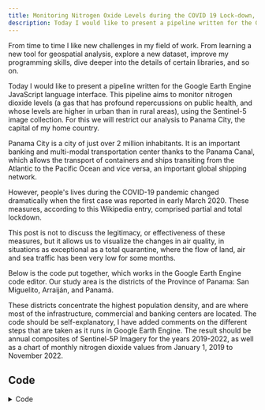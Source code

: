 ```yaml
---
title: Monitoring Nitrogen Oxide Levels during the COVID 19 Lock-down, Panama City
description: Today I would like to present a pipeline written for the Google Earth Engine JavaScript language interface. This pipeline aims to monitor nitrogen dioxide levels (a gas that has profound repercussions on public health, and whose levels are higher in urban than in rural areas), using the Sentinel-5 image collection. For this we will restrict our analysis to Panama City, the capital of my home country...
---
```


From time to time I like new challenges in my field of work. From learning a new tool for geospatial analysis, explore a new dataset, improve my programming skills, dive deeper into the details of certain libraries, and so on.

Today I would like to present a pipeline written for the Google Earth Engine JavaScript language interface. This pipeline aims to monitor nitrogen dioxide levels (a gas that has profound repercussions on public health, and whose levels are higher in urban than in rural areas), using the Sentinel-5 image collection. For this we will restrict our analysis to Panama City, the capital of my home country.

Panama City is a city of just over 2 million inhabitants. It is an important banking and multi-modal transportation center thanks to the Panama Canal, which allows the transport of containers and ships transiting from the Atlantic to the Pacific Ocean and vice versa, an important global shipping network.

However, people's lives during the COVID-19 pandemic changed dramatically when the first case was reported in early March 2020. These measures, according to this Wikipedia entry, comprised partial and total lockdown. 

This post is not to discuss the legitimacy, or effectiveness of these measures, but it allows us to visualize the changes in air quality, in situations as exceptional as a total quarantine, where the flow of land, air and sea traffic has been very low for some months.

Below is the code put together, which works in the Google Earth Engine code editor. Our study area is the districts of the Province of Panama: San Miguelito, Arraiján, and Panamá.

These districts concentrate the highest population density, and are where most of the infrastructure, commercial and banking centers are located. The code should be self-explanatory, I have added comments on the different steps that are taken as it runs in Google Earth Engine. The result should be annual composites of Sentinel-5P Imagery for the years 2019-2022, as well as a chart of monthly nitrogen dioxide values from January 1, 2019 to November 2022.

## Code
<details>
  <summary>Code</summary>
```javascript title="nitrogen_dioxide_monitoring.js" linenums="1"
// Filtering Feature Collection to Area of Interest (AOI)
var GAUL_country_boundaries = ee.FeatureCollection("FAO/GAUL/2015/level2");

var Panama = GAUL_country_boundaries.filter(ee.Filter.eq('ADM1_NAME', 'Panamá'));
print(Panama);
Map.addLayer(Panama, {color: 'green'}, 'Panama Province');
var districts = ee.List(['Arraiján', 'Panamá', 'San Miguelito']);
var AOI = Panama.filter(ee.Filter.inList('ADM2_NAME', districts));
var AOI_ = AOI.union();
Map.addLayer(AOI_, {color: 'blue'}, 'Area of Interest');

// Setting the Map to the coordinates of one of our districts
var centroid_coor =  AOI_.geometry().centroid().coordinates().getInfo();
var x = centroid_coor[0];
var y = centroid_coor[1];
Map.setCenter(x, y, 10);

// Setting visualization parameters
var band_viz = {
  min: 0,
  max: 0.0002,
   palette: ['white', 'orange', 'red', 'cyan', 'purple', 'green']
};

// Setting the start and end date
// and creating the list of month and dates
var date_start = ee.Date('2020-01-01');
var date_end= ee.Date('2022-12-31');

var months = ee.List.sequence(1, 12);//separate by years
var years = ee.List.sequence(date_start.advance(-1,"year")
                                       .get("year"),
                             date_end.get("year"));

// Creating the image composites (monthly time series)
// of Sentinel-5P tropospheric NO2 density
var year_composite = years.map(function(y){
  return months.map(function(m){
    return ee.ImageCollection('COPERNICUS/S5P/OFFL/L3_NO2')
            .select('tropospheric_NO2_column_number_density')
            .filter(ee.Filter.calendarRange(y, y,'year'))
            .filter(ee.Filter.calendarRange(m, m,'month'))
            .median()
            .set('year',y)
            .set('month', m)
            .clip(AOI_);
})});

function decomposeList(l) {
  return ee.ImageCollection.fromImages(l).toList(12);
}

var list_imgs = year_composite.map(decomposeList).flatten();

// Setting as index the year and month 
// of the layer being created
function renameImages(img){
  var img_1 = ee.Image(img);
  var value = ee.Number(img_1.get('year')).format('%04d')
              .cat('_').cat(ee.Number(img_1.get('month')).format('%02d'));
  var img_2 = img_1.set('system:index', value, 'system:id', value);
  return img_2;
}

var list_imgs_renamed = list_imgs.map(renameImages);

var img_collection = ee.ImageCollection.fromImages(list_imgs_renamed);

// Create time lapse 
var text = require('users/gena/packages:text'); // Import gena's package which allows text overlay on image

var annotations = [
 {position: 'left', offset: '0.25%', margin: '0.25%', property: 'label', scale: 1000} //large scale because image if of the whole world. Use smaller scale otherwise
  ];

function addText(image){
  var timeStamp = image.id();
  var image_ = image.visualize(band_viz).set({'label':timeStamp}); // set a property called label for each image
  var annotated = text.annotateImage(image_, {}, AOI_.geometry(), annotations); // create a new image with the label overlayed using gena's package
  return annotated;
}

var extent = AOI_.geometry().bounds();

var buffered_extent = extent.buffer(ee.Number(10000).sqrt().divide(2), 1).bounds();

// Define GIF visualization parameters.
var gifParams = {
  'region': buffered_extent,
  'dimensions': 600,
  //'crs': 'EPSG:3857',
  'framesPerSecond': 1.5
};

var annotated_collection = img_collection.map(addText);


// Print the GIF URL to the console.
print(ui.Thumbnail(annotated_collection, gifParams));
ui.Thumbnail(annotated_collection, gifParams);

// Define the chart and print it to the console.
var chart =
    ui.Chart.image
        .seriesByRegion({
          imageCollection: img_collection,
          band: 'tropospheric_NO2_column_number_density',
          regions: AOI_,
          reducer: ee.Reducer.mean(),
          scale: 500,
          seriesProperty: 'label',
          xProperty: 'system:id'
        })
        .setOptions({
          title: 'tropospheric NO2 column number density Years 2019-2022',
          hAxis: {title: 'Date', titleTextStyle: {italic: false, bold: true},
                   format: 'short'
          },
          vAxis: {
            title: 'NOx µmol/m2',
            titleTextStyle: {italic: false, bold: true},
          },
          lineWidth: 3,
        });
        
//print(chart);

print(img_collection);

// Adding yearly composites

var imgs_2019 = img_collection.filter(ee.Filter.eq('year', 2019));

Map.addLayer(imgs_2019.mean(), band_viz, 'S5P N02_2019');

var imgs_2020 = img_collection.filter(ee.Filter.eq('year', 2020));

Map.addLayer(imgs_2020.mean(), band_viz, 'S5P N02_2020');

var imgs_2021 = img_collection.filter(ee.Filter.eq('year', 2021));

Map.addLayer(imgs_2021.mean(), band_viz, 'S5P N02_2021');

var imgs_2022 = img_collection.filter(ee.Filter.eq('year', 2022));

Map.addLayer(imgs_2022.mean(), band_viz, 'S5P N02_2022');
```
</details>

## Output

Below is an image of the annual series of sentinel-5p images. These are the per-pixel average of these images for the years 2019-2022.

<p align="center">
      <img src="./../Regional_and_country_wide_location_TimeLine.jpg" alt="Centered Image">
      <br>
</p>

Nitrogen Dioxide tropospheric column - Panama City - 2019-2022

<p align="center">
      <img src="./../NOx_Panama_City_2019-2022-1024x540.png" alt="Centered Image">
      <br>
</p>

### Conclusion
As can be seen, nitrogen dioxide concentrations vary from month to month. The dry season months (January to March, which are characterized by an increase in air velocity), have lower nitrogen dioxide concentrations than the rainy season months (April to December). In the year 2020 we see that the lowest and the highest nitrogen dioxide concentration were smaller compared to the previous and next year peak values.
This may be attributed to lower vehicular traffic and population mobilization due to restrictions on citizenship to prevent the spread of the corona virus.
During these months in some parts of the world a change in air quality could be evidenced. This was much more palpable in areas such as in China, where a similar analysis was made, yielding interesting results.

It was very interesting to see how the environment has the resilience to regenerate itself from anthropocentric activities. In some latitudes of our planet, some wild animals started to be sighted in areas of high human disturbance, oceans started to regenerate as maritime traffic decreased, and people were able to have a better view of the surroundings of cities that are usually full of smog.

The bad news is that all of this was made possible by strict restrictions due to a pandemic of global proportions, which paralyzed or affected our daily activities, and not by governmental interest or initiative to protect the environment in which we live.

The good thing is that it makes us think about our place on this planet, and what we can do to make it a better place to live, both for ourselves and for other living things.

Maybe that purchase or trip we want to make is not so important after all?